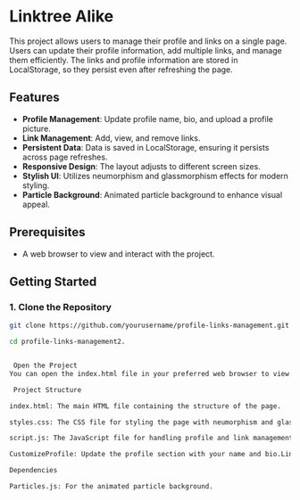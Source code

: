# Linktree Alike

This project allows users to manage their profile and links on a single page. Users can update their profile information, add multiple links, and manage them efficiently. The links and profile information are stored in LocalStorage, so they persist even after refreshing the page.

## Features

- **Profile Management**: Update profile name, bio, and upload a profile picture.
- **Link Management**: Add, view, and remove links.
- **Persistent Data**: Data is saved in LocalStorage, ensuring it persists across page refreshes.
- **Responsive Design**: The layout adjusts to different screen sizes.
- **Stylish UI**: Utilizes neumorphism and glassmorphism effects for modern styling.
- **Particle Background**: Animated particle background to enhance visual appeal.

## Prerequisites

- A web browser to view and interact with the project.

## Getting Started

### 1. Clone the Repository

```bash
git clone https://github.com/yourusername/profile-links-management.git

cd profile-links-management2.


 Open the Project
You can open the index.html file in your preferred web browser to view the project.

 Project Structure

index.html: The main HTML file containing the structure of the page.

styles.css: The CSS file for styling the page with neumorphism and glassmorphism effects.

script.js: The JavaScript file for handling profile and link management functionalities.

CustomizeProfile: Update the profile section with your name and bio.Links.

Dependencies

Particles.js: For the animated particle background.
